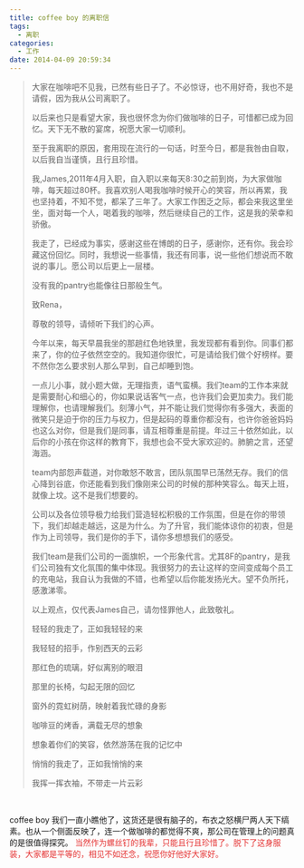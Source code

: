 ```yaml
---
title: coffee boy 的离职信
tags:
  - 离职
categories:
  - 工作
date: 2014-04-09 20:59:34
---
```


> 大家在咖啡吧不见我，已然有些日子了。不必惊讶，也不用好奇，我也不是请假，因为我从公司离职了。
> 
> 以后来也只是看望大家，我也很怀念为你们做咖啡的日子，可惜都已成为回忆。天下无不散的宴席，祝愿大家一切顺利。
> 
> 至于我离职的原因，套用现在流行的一句话，时至今日，都是我咎由自取，以后我自当谨慎，且行且珍惜。
> 
> 我,James,2011年4月入职，自入职以来每天8:30之前到岗，为大家做咖啡，每天超过80杯。我喜欢别人喝我咖啡时候开心的笑容，所以再累，我也坚持着，不知不觉，都呆了三年了。大家工作困乏之际，都会来我这里坐坐，面对每一个人，喝着我的咖啡，然后继续自己的工作，这是我的荣幸和骄傲。
> 
> 我走了，已经成为事实，感谢这些在博朗的日子，感谢你，还有你。我会珍藏这份回忆。同时，我想说一些事情，我还有同事，说一些他们想说而不敢说的事儿。愿公司以后更上一层楼。
> 
> 没有我的pantry也能像往日那般生气。
> 
> 致Rena，
> 
> 尊敬的领导，请倾听下我们的心声。
> 
> 今年以来，每天早晨我坐的那趟红色地铁里，我发现都有看到你。同事们都来了，你的位子依然空空的。我知道你很忙，可是请给我们做个好榜样。要不然你怎么要求别人那么早到，自己却睡到饱。
> 
> 一点儿小事，就小题大做，无理指责，语气蛮横。我们team的工作本来就是需要耐心和细心的，你如果说话客气一点，也许我们会更加卖力。我们能理解你，也请理解我们。刻薄小气，并不能让我们觉得你有多强大，表面的微笑只是迫于你的压力与权力，但是起码的尊重你都没有，也许你爸爸妈妈也这么对你，但是我们是同事，请互相尊重是前提。年过三十依然如此，以后你的小孩在你这样的教育下，我想也会不受大家欢迎的。肺腑之言，还望海涵。
> 
> team内部怨声载道，对你敢怒不敢言，团队氛围早已荡然无存。我们的信心降到谷底，你还能看到我们像刚来公司的时候的那种笑容么。每天上班，就像上坟。这不是我们想要的。
> 
> 公司以及各位领导极力给我们营造轻松积极的工作氛围，但是在你的带领下，我们却越走越远，这是为什么。为了升官，我们能体谅你的初衷，但是作为上司领导，我们是你的手下，请你多想想我们的感受。
> 
> 我们team是我们公司的一面旗帜，一个形象代言。尤其8F的pantry，是我们公司独有文化氛围的集中体现。我很努力的去让这样的空间变成每个员工的充电站，我自认为我做的不错，也希望以后你能发扬光大。望不负所托，感激涕零。
> 
> 以上观点，仅代表James自己，请勿怪罪他人，此致敬礼。
> 
> 轻轻的我走了，正如我轻轻的来
> 
> 我轻轻的招手，作别西天的云彩
> 
> 那红色的琉璃，好似离别的眼泪
> 
> 那里的长椅，勾起无限的回忆
> 
> 窗外的霓虹树荫，映射着我忙碌的身影
> 
> 咖啡豆的烤香，满载无尽的想象
> 
> 想象着你们的笑容，依然游荡在我的记忆中
> 
> 悄悄的我走了，正如我悄悄的来
> 
> 我挥一挥衣袖，不带走一片云彩

<br>

coffee boy 我们一直小瞧他了，这货还是很有脑子的，布衣之怒横尸两人天下缟素。也从一个侧面反映了，连一个做咖啡的都觉得不爽，那公司在管理上的问题真的是很值得探究。<span style="color:#E53333;"> 当然作为螺丝钉的我辈，只能且行且珍惜了。脱下了这身服装，大家都是平等的，相见不如还念，祝愿你好他好大家好。</span> &nbsp;